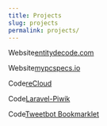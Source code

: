 ```yaml
---
title: Projects
slug: projects
permalink: projects/
---
```

<span class="label-blue">Website</span>[entitydecode.com](/projects/entitydecode)

<span class="label-blue">Website</span>[mypcspecs.io](/projects/mypcspecs)

<span class="label-orange">Code</span>[reCloud](/projects/recloud)

<span class="label-orange">Code</span>[Laravel-Piwik](/projects/laravel-piwik)

<span class="label-orange">Code</span>[Tweetbot Bookmarklet](https://github.com/RobBrazier/Tweetbot-Bookmarklet)
